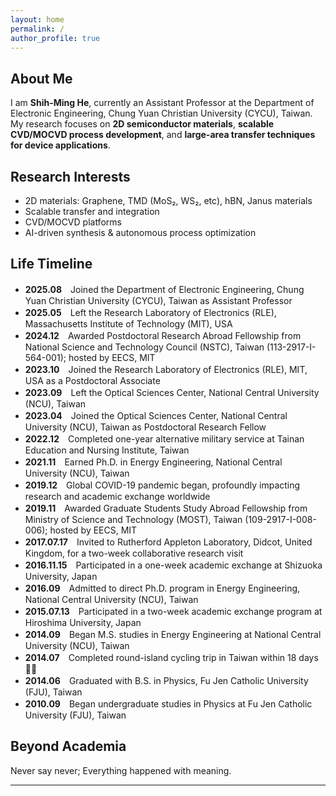 ```yaml
---
layout: home
permalink: /
author_profile: true
---
```


## About Me
I am **Shih-Ming He**, currently an Assistant Professor at the Department of Electronic Engineering, Chung Yuan Christian University (CYCU), Taiwan.  
My research focuses on **2D semiconductor materials**, **scalable CVD/MOCVD process development**, and **large-area transfer techniques for device applications**.

## Research Interests
- 2D materials: Graphene, TMD (MoS₂, WS₂, etc), hBN, Janus materials
- Scalable transfer and integration
- CVD/MOCVD platforms
- AI-driven synthesis & autonomous process optimization

## Life Timeline
- **2025.08**　Joined the Department of Electronic Engineering, Chung Yuan Christian University (CYCU), Taiwan as Assistant Professor  
- **2025.05**　Left the Research Laboratory of Electronics (RLE), Massachusetts Institute of Technology (MIT), USA  
- **2024.12**　Awarded Postdoctoral Research Abroad Fellowship from National Science and Technology Council (NSTC), Taiwan (113-2917-I-564-001); hosted by EECS, MIT  
- **2023.10**　Joined the Research Laboratory of Electronics (RLE), MIT, USA as a Postdoctoral Associate  
- **2023.09**　Left the Optical Sciences Center, National Central University (NCU), Taiwan  
- **2023.04**　Joined the Optical Sciences Center, National Central University (NCU), Taiwan as Postdoctoral Research Fellow  
- **2022.12**　Completed one-year alternative military service at Tainan Education and Nursing Institute, Taiwan  
- **2021.11**　Earned Ph.D. in Energy Engineering, National Central University (NCU), Taiwan  
- **2019.12**　Global COVID-19 pandemic began, profoundly impacting research and academic exchange worldwide  
- **2019.11**　Awarded Graduate Students Study Abroad Fellowship from Ministry of Science and Technology (MOST), Taiwan (109-2917-I-008-006); hosted by EECS, MIT  
- **2017.07.17**　Invited to Rutherford Appleton Laboratory, Didcot, United Kingdom, for a two-week collaborative research visit  
- **2016.11.15**　Participated in a one-week academic exchange at Shizuoka University, Japan  
- **2016.09**　Admitted to direct Ph.D. program in Energy Engineering, National Central University (NCU), Taiwan  
- **2015.07.13**　Participated in a two-week academic exchange program at Hiroshima University, Japan  
- **2014.09**　Began M.S. studies in Energy Engineering at National Central University (NCU), Taiwan 
- **2014.07**　Completed round-island cycling trip in Taiwan within 18 days 🚴‍♂️  
- **2014.06**　Graduated with B.S. in Physics, Fu Jen Catholic University (FJU), Taiwan  
- **2010.09**　Began undergraduate studies in Physics at Fu Jen Catholic University (FJU), Taiwan  

## Beyond Academia
Never say never; Everything happened with meaning.

---
